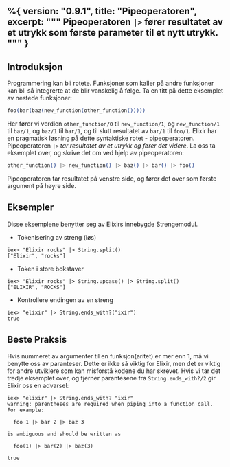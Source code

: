 %{
  version: "0.9.1",
  title: "Pipeoperatoren",
  excerpt: """
  Pipeoperatoren `|>` fører resultatet av et utrykk som første parameter til et nytt utrykk.
  """
}
---

## Introduksjon

Programmering kan bli rotete. Funksjoner som kaller på andre funksjoner kan bli så integrerte at de blir vanskelig å følge. Ta en titt på dette eksemplet av nestede funksjoner:

```elixir
foo(bar(baz(new_function(other_function()))))
```

Her fører vi verdien `other_function/0` til `new_function/1`, og `new_function/1` til `baz/1`, og `baz/1` til `bar/1`, og til slutt resultatet av `bar/1` til `foo/1`. Elixir har en pragmatisk løsning på dette syntaktiske rotet - pipeoperatoren. Pipeoperatoren `|>` *tar resultatet av et utrykk og fører det videre*. La oss ta eksemplet over, og skrive det om ved hjelp av pipeoperatoren:

```elixir
other_function() |> new_function() |> baz() |> bar() |> foo()
```

Pipeoperatoren tar resultatet på venstre side, og fører det over som første argument på høyre side.

## Eksempler

Disse eksemplene benytter seg av Elixirs innebygde Strengemodul.

- Tokenisering av streng (løs)

```shell
iex> "Elixir rocks" |> String.split()
["Elixir", "rocks"]
```

- Token i store bokstaver

```shell
iex> "Elixir rocks" |> String.upcase() |> String.split()
["ELIXIR", "ROCKS"]
```

- Kontrollere endingen av en streng

```shell
iex> "elixir" |> String.ends_with?("ixir")
true
```

## Beste Praksis

Hvis nummeret av argumenter til en funksjon(aritet) er mer enn 1, må vi benytte oss av paranteser. Dette er ikke så viktig for Elixir, men det er viktig for andre utviklere som kan misforstå kodene du har skrevet. Hvis vi tar det tredje eksemplet over, og fjerner parantesene fra `String.ends_with?/2` gir Elixir oss en advarsel:


```shell
iex> "elixir" |> String.ends_with? "ixir"
warning: parentheses are required when piping into a function call. For example:

  foo 1 |> bar 2 |> baz 3

is ambiguous and should be written as

  foo(1) |> bar(2) |> baz(3)

true
```
